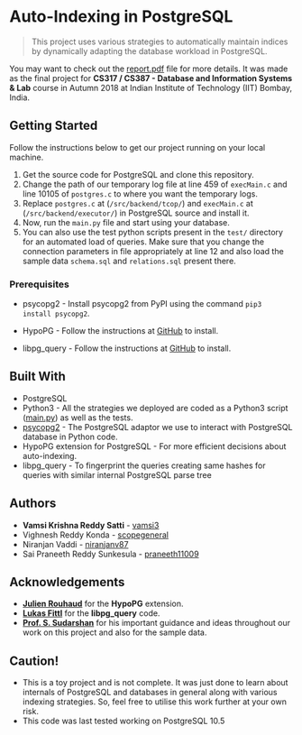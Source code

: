 # Auto-Indexing in PostgreSQL

> This project uses various strategies to automatically maintain indices by dynamically adapting the database workload in PostgreSQL.

You may want to check out the [report.pdf](docs/report.pdf) file for more details. It was made as the final project for **CS317 / CS387 - Database and Information Systems & Lab** course in Autumn 2018 at Indian Institute of Technology (IIT) Bombay, India.

## Getting Started

Follow the instructions below to get our project running on your local machine.

1. Get the source code for PostgreSQL and clone this repository.
2. Change the path of our temporary log file at line 459 of `execMain.c` and line 10105 of `postgres.c` to where you want the temporary logs.
3. Replace `postgres.c` at (`/src/backend/tcop/`) and `execMain.c` at (`/src/backend/executor/`) in PostgreSQL source and install it.
4. Now, run the `main.py` file and start using your database.
5. You can also use the test python scripts present in the `test/` directory for an automated load of queries. Make sure that you change the connection parameters in file appropriately at line 12 and also load the sample data `schema.sql` and `relations.sql` present there.

### Prerequisites

- psycopg2 - Install psycopg2 from PyPI using the command `pip3 install psycopg2`.

- HypoPG  - Follow the instructions at [GitHub](https://github.com/HypoPG/hypopg) to install.
- libpg_query - Follow the instructions at [GitHub](https://github.com/lfittl/libpg_query) to install.

## Built With

* PostgreSQL
* Python3 - All the strategies we deployed are coded as a Python3 script ([main.py](src/main.py)) as well as the tests.
* [psycopg2](http://initd.org/psycopg/) - The PostgreSQL adaptor we use to interact with PostgreSQL database in Python code.
* HypoPG extension for PostgreSQL - For more efficient decisions about auto-indexing.
* libpg_query - To fingerprint the queries creating same hashes for queries with similar internal PostgreSQL parse tree

## Authors

* **Vamsi Krishna Reddy Satti** - [vamsi3](https://github.com/vamsi3)
* Vighnesh Reddy Konda - [scopegeneral](https://github.com/scopegeneral)
* Niranjan Vaddi - [niranjanv87](https://github.com/niranjanv87)
* Sai Praneeth Reddy Sunkesula - [praneeth11009](https://github.com/praneeth11009)

## Acknowledgements

- [**Julien Rouhaud**](https://github.com/rjuju) for the **HypoPG** extension.
- [**Lukas Fittl**](https://github.com/lfittl) for the **libpg_query** code.
- [**Prof. S. Sudarshan**](https://www.cse.iitb.ac.in/~sudarsha/) for his important guidance and ideas throughout our work on this project and also for the sample data.

## Caution!

- This is a toy project and is not complete. It was just done to learn about internals of PostgreSQL and databases in general along with various indexing strategies. So, feel free to utilise this work further at your own risk.
- This code was last tested working on PostgreSQL 10.5

